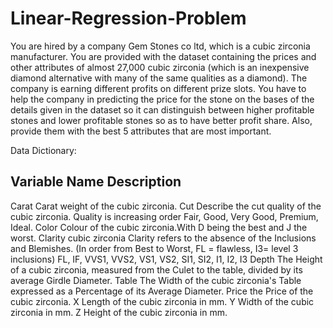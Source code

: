 # Linear-Regression-Problem
You are hired by a company Gem Stones co ltd, which is a cubic zirconia manufacturer. You are provided with the dataset containing the prices and other attributes of almost 27,000 cubic zirconia (which is an inexpensive diamond alternative with many of the same qualities as a diamond). The company is earning different profits on different prize slots. You have to help the company in predicting the price for the stone on the bases of the details given in the dataset so it can distinguish between higher profitable stones and lower profitable stones so as to have better profit share. Also, provide them with the best 5 attributes that are most important.

Data Dictionary:

Variable Name	    Description
-------------------------------------------
Carat	            Carat weight of the cubic zirconia.
Cut	              Describe the cut quality of the cubic zirconia. Quality is increasing order Fair, Good, Very Good, Premium, Ideal.
Color 	          Colour of the cubic zirconia.With D being the best and J the worst.
Clarity	          cubic zirconia Clarity refers to the absence of the Inclusions and Blemishes. (In order from Best to Worst, FL = flawless, I3= level 3 inclusions) FL, IF, VVS1, VVS2, VS1, VS2, SI1, SI2, I1, I2, I3
Depth	            The Height of a cubic zirconia, measured from the Culet to the table, divided by its average Girdle Diameter.
Table	            The Width of the cubic zirconia's Table expressed as a Percentage of its Average Diameter.
Price	            the Price of the cubic zirconia.
X	                Length of the cubic zirconia in mm.
Y	                Width of the cubic zirconia in mm.
Z	                Height of the cubic zirconia in mm.
